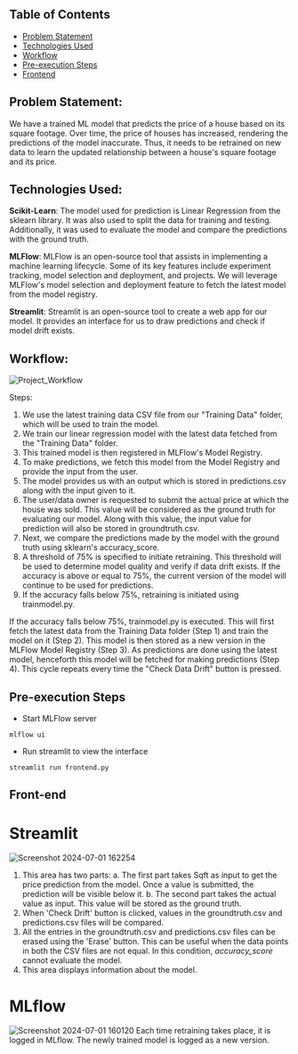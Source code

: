 ## Table of Contents
- [Problem Statement](#problem-statement)
- [Technologies Used](#technologies-used)
- [Workflow](#workflow)
- [Pre-execution Steps](#pre-execution-steps)
- [Frontend](#front-end)

## Problem Statement:
We have a trained ML model that predicts the price of a house based on its square footage. Over time, the price of houses has increased, rendering the predictions of the model inaccurate. Thus, it needs to be retrained on new data to learn the updated relationship between a house's square footage and its price.

## Technologies Used:
**Scikit-Learn**: The model used for prediction is Linear Regression from the sklearn library. It was also used to split the data for training and testing. Additionally, it was used to evaluate the model and compare the predictions with the ground truth.

**MLFlow**: MLFlow is an open-source tool that assists in implementing a machine learning lifecycle. Some of its key features include experiment tracking, model selection and deployment, and projects. We will leverage MLFlow's model selection and deployment feature to fetch the latest model from the model registry.

**Streamlit**: Streamlit is an open-source tool to create a web app for our model. It provides an interface for us to draw predictions and check if model drift exists.

## Workflow:
![Project_Workflow](https://github.com/PranavKhedkar/ModelRetrainingUsingMLFlow/assets/99120112/a907a4a3-dedc-4f09-a4cb-fb61a9e5ac6c)

Steps:
1. We use the latest training data CSV file from our "Training Data" folder, which will be used to train the model.
2. We train our linear regression model with the latest data fetched from the "Training Data" folder.
3. This trained model is then registered in MLFlow's Model Registry.
4. To make predictions, we fetch this model from the Model Registry and provide the input from the user.
5. The model provides us with an output which is stored in predictions.csv along with the input given to it.
6. The user/data owner is requested to submit the actual price at which the house was sold. This value will be considered as the ground truth for evaluating our model. Along with this value, the input value for prediction will also be stored in groundtruth.csv.
7. Next, we compare the predictions made by the model with the ground truth using sklearn's accuracy_score.
8. A threshold of 75% is specified to initiate retraining. This threshold will be used to determine model quality and verify if data drift exists. If the accuracy is above or equal to 75%, the current version of the model will continue to be used for predictions.
9. If the accuracy falls below 75%, retraining is initiated using trainmodel.py.

If the accuracy falls below 75%, trainmodel.py is executed. This will first fetch the latest data from the Training Data folder (Step 1) and train the model on it (Step 2). This model is then stored as a new version in the MLFlow Model Registry (Step 3). As predictions are done using the latest model, henceforth this model will be fetched for making predictions (Step 4). This cycle repeats every time the "Check Data Drift" button is pressed.

## Pre-execution Steps
- Start MLFlow server
```
mlflow ui
```
- Run streamlit to view the interface
```
streamlit run frontend.py
```

## Front-end

# Streamlit
![Screenshot 2024-07-01 162254](https://github.com/PranavKhedkar/ModelRetrainingUsingMLFlow/assets/99120112/5b5152a4-0bd1-4609-8374-77bebfcda270)
1. This area has two parts:
   a. The first part takes Sqft as input to get the price prediction from the model. Once a value is submitted, the prediction will be visible below it.
   b. The second part takes the actual value as input. This value will be stored as the ground truth.
2. When 'Check Drift' button is clicked, values in the groundtruth.csv and predictions.csv files will be compared.
3. All the entries in the groundtruth.csv and predictions.csv files can be erased using the 'Erase' button. This can be useful when the data points in both the CSV files are not equal. In this condition, _accuracy_score_ cannot evaluate the model.
4. This area displays information about the model.

# MLflow
![Screenshot 2024-07-01 160120](https://github.com/PranavKhedkar/ModelRetrainingUsingMLFlow/assets/99120112/6357027f-cf62-49ee-ba30-5274541a0609)
Each time retraining takes place, it is logged in MLflow. The newly trained model is logged as a new version.
